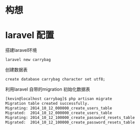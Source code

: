 # 构想

# laravel 配置

搭建laravel环境

`laravel new carrybag`

创建数据表

`create database carrybag character set utf8;`

利用laravel 自带的migration 初始化数据表

``` bash
[kevin@localhost carrybag]$ php artisan migrate
Migration table created successfully.
Migrating: 2014_10_12_000000_create_users_table
Migrated:  2014_10_12_000000_create_users_table
Migrating: 2014_10_12_100000_create_password_resets_table
Migrated:  2014_10_12_100000_create_password_resets_table

```
